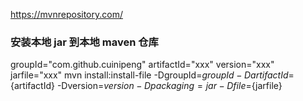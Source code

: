 https://mvnrepository.com/

### 安装本地 jar 到本地 maven 仓库

groupId="com.github.cuinipeng"
artifactId="xxx"
version="xxx"
jarfile="xxx"
mvn install:install-file -DgroupId=${groupId} -DartifactId=${artifactId} -Dversion=${version} -Dpackaging=jar -Dfile=${jarfile}
